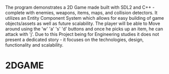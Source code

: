 

 The program demonstrates a 2D Game made  built with SDL2 and C++ - complete with enemies, weapons, items, maps, and collision detectors.  It utilizes an Entity Component System which allows for easy building of game objects/assets
 as well as future scalability.  The player will be able to Move around using the 'w' 'a' 's' 'd' buttons and once he picks up an item, he can attack with 'j'. Due to this Project being for Engineering studies it does not present a dedicated story - it focuses on the technologies, design, functionality and scalability.
# 2DGAME
